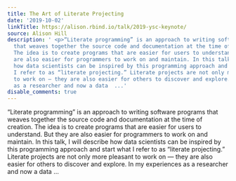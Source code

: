```yaml
---
title: The Art of Literate Projecting
date: '2019-10-02'
linkTitle: https://alison.rbind.io/talk/2019-ysc-keynote/
source: Alison Hill
description: ' <p>“Literate programming” is an approach to writing software programs
  that weaves together the source code and documentation at the time of creation.
  The idea is to create programs that are easier for users to understand. But they
  are also easier for programmers to work on and maintain. In this talk, I will describe
  how data scientists can be inspired by this programming approach and start what
  I refer to as “literate projecting.” Literate projects are not only more pleasant
  to work on — they are also easier for others to discover and explore. In my experiences
  as a researcher and now a data  ...'
disable_comments: true
---
```

 <p>“Literate programming” is an approach to writing software programs that weaves together the source code and documentation at the time of creation. The idea is to create programs that are easier for users to understand. But they are also easier for programmers to work on and maintain. In this talk, I will describe how data scientists can be inspired by this programming approach and start what I refer to as “literate projecting.” Literate projects are not only more pleasant to work on — they are also easier for others to discover and explore. In my experiences as a researcher and now a data  ...